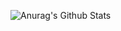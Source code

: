 <!--
**h1tran/h1tran** is a ✨ _special_ ✨ repository because its `README.md` (this file) appears on your GitHub profile.
-->



![Anurag's Github Stats](https://github-readme-stats.vercel.app/api?username=h1tran&show_icons=true)

